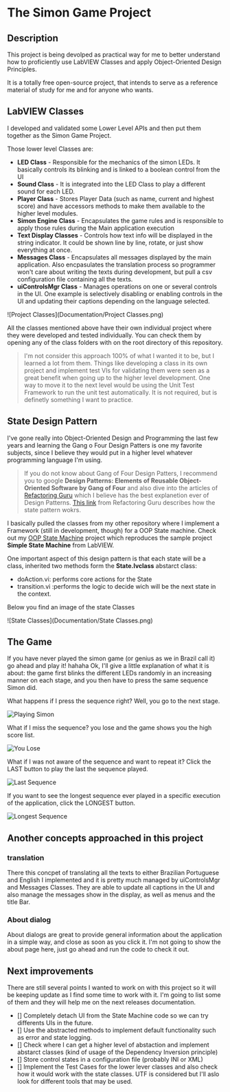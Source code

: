# The Simon Game Project

## Description

This project is being devolped as practical way for me to better understand how to proficiently use LabVIEW Classes and apply Object-Oriented Design Principles.

It is a totally free open-source project, that intends to serve as a reference material of study for me and for anyone who wants.



## LabVIEW Classes

 I developed and validated some Lower Level APIs and then put them together as the Simon Game Project.

 Those lower level Classes are:

 * **LED Class** - Responsible for the mechanics of the simon LEDs. It basically controls its blinking and is linked to a boolean control from the UI
 * **Sound Class** - It is integrated into the LED Class to play a different sound for each LED.
 * **Player Class** - Stores Player Data (such as name, current and highest score) and have accessors methods to make them available to the higher level modules.
 * **Simon Engine Class** - Encapsulates the game rules and is responsible to apply those rules during the Main application execution
 * **Text Display Classes** - Controls how text info will be displayed in the string indicator. It could be shown line by line, rotate, or just show everything at once.
 * **Messages Class** - Encapsulates all messages displayed by the main application. Also encpasulates the translation process so programmer won't care about writing the texts during development, but pull a csv configuration file containing all the texts.
 * **uiControlsMgr Class** - Manages operations on one or several controls in the UI. One example is selectively disabling or enabling controls in the UI and updating their captions depending on the language selected.

 ![Project Classes](Documentation/Project Classes.png)

All the classes mentioned above have their own individual project where they were developed and tested individually. You can check them by opening any of the class folders with on the root directory of this repository.

> I'm not consider this approach 100% of what I wanted it to be, but I learned a lot from them. Things like developing a class in its own project and implement test VIs for validating them were seen as a great benefit when going up to the higher level development. One way to move it to the next level would be using the Unit Test Framework to run the unit test automatically. It is not required, but is definetly something I want to practice.

## State Design Pattern

I've gone really into Object-Oriented Design and Programming the last few years and learning the Gang o Four Design Patters is one my favorite subjects, since I believe they would put in a higher level whatever programming language I'm using.

>If you do not know about Gang of Four Design Patters, I recommend you to google __Design Patterns: Elements of Reusable Object-Oriented Software by Gang of Four__ and also dive into the articles of [Refactoring Guru](https:refactoring.guru) which I believe has the best explanetion ever of Design Patterns. [This link](https://refactoring.guru/design-patterns/state) from Refactoring Guru describes how the state pattern wokrs.

I basically pulled the classes from my other repository where I implement a Framework (still in development, though) for a OOP State machine. Check out my [OOP State Machine](https://github.com/FloresFelipe/OOP-State-Machine) project which reproduces the sample project **Simple State Machine** from LabVIEW.

One important aspect of this design pattern is that each state will be a class, inherited two methods form the **State.lvclass** abstarct class:

* doAction.vi: performs core actions for the State
* transition.vi :performs the logic to decide wich will be the next state in the context.

Below you find an image of the state Classes

![State Classes](Documentation/State Classes.png)


## The Game

If you have never played the simon game (or genius as we in Brazil call it) go ahead and play it! hahaha Ok, I'll give a little explanation of what it is about: the game first blinks the different LEDs randomly in an increasing manner on each stage, and you then have to press the same sequence Simon did.

What happens if I press the sequence right? Well, you go to the next stage.

![Playing Simon](/Documentation/Playing.gif)


What if I miss the sequence? you lose and the game shows you the high score list.

![You Lose](/Documentation/Lose.gif)

What if I was not aware of the sequence and want to repeat it? Click the LAST button to play the last the sequence played.

![Last Sequence](/Documentation/PlayingLast.vi)

If you want to see the longest sequence ever played in a specific execution of the application, click the LONGEST button.

![Longest Sequence](/Documentation/Longest.gif)

## Another concepts approached in this project

### translation

There this concpet of translating all the texts to either Brazilian Portuguese and English I implemented and it is pretty much managed by uiControlsMgr and Messages Classes. They are able to update all captions in the UI and also manage the messages show in the display, as well as menus and the title Bar.

### About dialog

About dialogs are great to provide general information about the application in a simple way, and close as soon as you click it. I'm not going to show the about page here, just go ahead and run the code to check it out.


## Next improvements

There are still several points I wanted to work on with this project so it will be keeping update as I find some time to work with it. I'm going to list some of them and they will help me on the next releases documentation.

- [] Completely detach UI from the State Machine code so we can try differents UIs in the future.
- [] Use the abstracted methods to implement default functionality such as error and state logging.
- [] Check where I can get a higher level of abstaction and implement abstarct classes (kind of usage of the Dependency Inversion principle)
- [] Store control states in a configuration file (probably INI or XML)
- [] Implement the Test Cases for the lower lever classes and also check how it would work with the state classes. UTF is considered but I'll aslo look for different tools that may be used.
